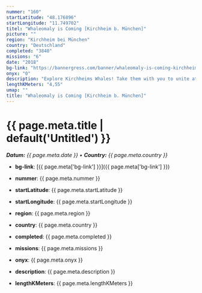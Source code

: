 ```yaml
---
nummer: "160"
startLatitude: "48.176896"
startLongitude: "11.749702"
titel: "Whaleomaly is Coming [Kirchheim b. München]"
picture: ""
region: "Kirchheim bei München"
country: "Deutschland"
completed: "3840"
missions: "6"
date: "2018"
bg-link: "https://bannergress.com/banner/whaleomaly-is-coming-kirchheim-b-m%C3%BCnchen-79bc"
onyx: "0"
description: "Explore Kirchheims Whales! Take them with you to unite at the Whaleomaly Linz!\n\nEntdecke Kirchheims Wale! Bring sie mit, damit wir diese bei der Walomalie in Linz verbünden!"
lengthKMeters: "4,55"
umap: ""
title: "Whaleomaly is Coming [Kirchheim b. München]"
---
```

# {{ page.meta.title | default('Untitled') }}

_**Datum:** {{ page.meta.date }} • **Country:** {{ page.meta.country }}_

- **bg-link**: [{{ page.meta['bg-link'] }}]({{ page.meta['bg-link'] }})

- **nummer**: {{ page.meta.nummer }}
- **startLatitude**: {{ page.meta.startLatitude }}
- **startLongitude**: {{ page.meta.startLongitude }}
- **region**: {{ page.meta.region }}
- **country**: {{ page.meta.country }}
- **completed**: {{ page.meta.completed }}
- **missions**: {{ page.meta.missions }}
- **onyx**: {{ page.meta.onyx }}
- **description**: {{ page.meta.description }}
- **lengthKMeters**: {{ page.meta.lengthKMeters }}
